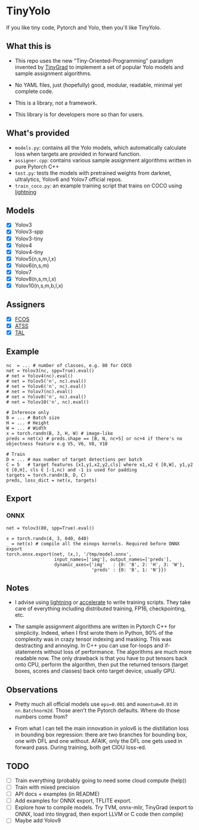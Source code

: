 # TinyYolo #

If you like tiny code, Pytorch and Yolo, then you'll like TinyYolo.

## What this is ##

* This repo uses the new "Tiny-Oriented-Programming" paradigm invented by [TinyGrad](https://github.com/tinygrad/tinygrad) to implement a set of popular Yolo models and sample assignment algorithms.

* No YAML files, just (hopefully) good, modular, readable, minimal yet complete code.

* This is a library, not a framework.

* This library is for developers more so than for users.

## What's provided ##

* `models.py`: contains all the Yolo models, which automatically calculate loss when targets are provided in forward function.
* `assigner.cpp`: contains various sample assignment algorithms written in pure Pytorch C++
* `test.py`: tests the models with pretrained weights from darknet, ultralytics, Yolov6 and Yolov7 official repos.
* `train_coco.py`: an example training script that trains on COCO using [lightning](https://lightning.ai/)

## Models ##

- [x] Yolov3
- [x] Yolov3-spp
- [x] Yolov3-tiny
- [x] Yolov4
- [x] Yolov4-tiny
- [x] Yolov5(n,s,m,l,x)
- [x] Yolov6(n,s,m)
- [x] Yolov7
- [x] Yolov8(n,s,m,l,x)
- [x] Yolov10(n,s,m,b,l,x)

## Assigners ##
- [x] [FCOS](https://arxiv.org/pdf/1904.01355)
- [x] [ATSS](https://arxiv.org/pdf/1912.02424)
- [x] [TAL](https://arxiv.org/pdf/2108.07755)

## Example ##

```
nc  = ... # number of classes, e.g. 80 for COCO
net = Yolov3(nc, spp=True).eval()
# net = Yolov4(nc).eval()
# net = Yolov5('n', nc).eval()
# net = Yolov6('n', nc).eval()
# net = Yolov7(nc).eval()
# net = Yolov8('n', nc).eval()
# net = Yolov10('n', nc).eval()

# Inference only
B = ... # Batch size
H = ... # Height
W = ... # Width
x = torch.randn(B, 3, H, W) # image-like
preds = net(x) # preds.shape == [B, N, nc+5] or nc+4 if there's no objectness feature e.g V5, V6, V8, V10

# Train
D = ... # max number of target detections per batch
C = 5   # target features [x1,y1,x2,y2,cls] where x1,x2 ∈ [0,W], y1,y2 ∈ [0,H], cls ∈ [-1,nc) and -1 is used for padding
targets = torch.randn(B, D, C)
preds, loss_dict = net(x, targets)

```

## Export ##

### ONNX ###

```
net = Yolov3(80, spp=True).eval()

x = torch.randn(4, 3, 640, 640)
_ = net(x) # compile all the einops kernels. Required before ONNX export
torch.onnx.export(net, (x,), '/tmp/model.onnx',
                  input_names=['img'], output_names=['preds'],
                  dynamic_axes={'img'   : {0: 'B', 2: 'H', 3: 'W'},
                                'preds' : {0: 'B', 1: 'N'}})
```

## Notes ##

- I advise using [lightning](https://lightning.ai/) or [accelerate](https://huggingface.co/docs/accelerate/index) to write training scripts. They take care of everything including distributed training, FP16, checkpointing, etc.

- The sample assignment algorithms are written in Pytorch C++ for simplicity. Indeed, when I first wrote them in Python, 90% of the complexity was in crazy tensor indexing and masking. This was destracting and annoying. In C++ you can use for-loops and if-statements without loss of performance. The algorithms are much more readable now. The only drawback is that you have to put tensors back onto CPU, perform the algorithm, then put the returned tensors (target boxes, scores and classes) back onto target device, usually GPU.

## Observations ##

* Pretty much all official models use `eps=0.001` and `momentum=0.03` in `nn.Batchnorm2d`. Those aren't the Pytorch defaults. Where do those numbers come from?

* From what I can tell the main innovation in yolov6 is the distillation loss in bounding box regression: there are two branches for bounding box, one with DFL and one without. AFAIK, only the DFL one gets used in forward pass. During training, both get CIOU loss-ed.

## TODO ##

- [ ] Train everything (probably going to need some cloud compute (help))
- [ ] Train with mixed precision
- [ ] API docs + examples (in README)
- [ ] Add examples for ONNX export, TFLITE export.
- [ ] Explore how to compile models. Try TVM, onnx-mlir, TinyGrad (export to ONNX, load into tinygrad, then export LLVM or C code then compile)
- [ ] Maybe add Yolov9